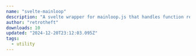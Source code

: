 ```yaml
---
name: "svelte-mainloop"
description: "A svelte wrapper for mainloop.js that handles function registration and cleanup, and lets you join and leave the loop with a single component."
author: "retrotheft"
downloads: 10
updated: "2024-12-20T23:12:03.095Z"
tags: 
  - utility
---
```

